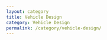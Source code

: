 ```yaml
---
layout: category
title: Vehicle Design
category: Vehicle Design
permalink: /category/vehicle-design/
---
```

